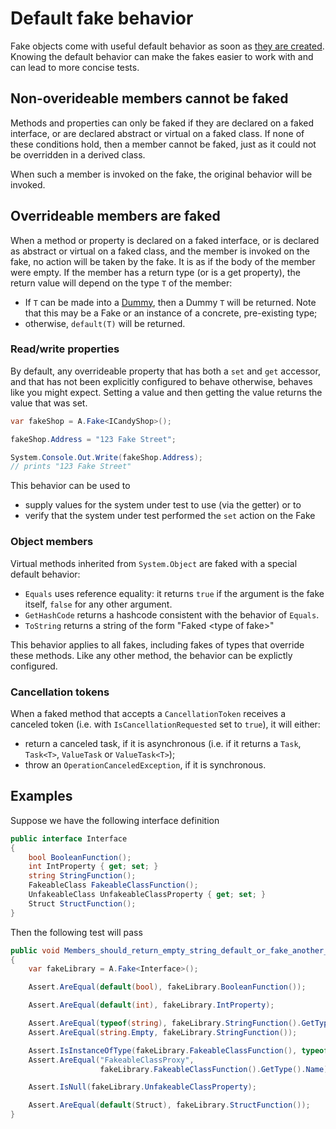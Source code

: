 # Default fake behavior

Fake objects come with useful default behavior as soon as
[they are created](creating-fakes.md). Knowing the default behavior
can make the fakes easier to work with and can lead to more concise
tests.

## Non-overideable members cannot be faked

Methods and properties can only be faked if they are declared on a
faked interface, or are declared abstract or virtual on a faked
class. If none of these conditions hold, then a member cannot be
faked, just as it could not be overridden in a derived class.

When such a member is invoked on the fake, the original behavior will be invoked.

## Overrideable members are faked

When a method or property is declared on a faked interface, or is
declared as abstract or virtual on a faked class, and the member is
invoked on the fake, no action will be taken by the fake. It is as if
the body of the member were empty. If the member has a return type (or
is a get property), the return value will depend on the type `T` of
the member:

* If `T` can be made into a [Dummy](dummies.md), then a Dummy `T` will
  be returned. Note that this may be a Fake or an instance of a
  concrete, pre-existing type;
* otherwise, `default(T)` will be returned.

### Read/write properties

By default, any overrideable property that has both a `set` and `get` accessor,
and that has not been explicitly configured to behave otherwise, behaves like
you might expect. Setting a value and then getting the value returns the value
that was set.

```csharp
var fakeShop = A.Fake<ICandyShop>();

fakeShop.Address = "123 Fake Street";

System.Console.Out.Write(fakeShop.Address);
// prints "123 Fake Street"
```

This behavior can be used to

* supply values for the system under test to use (via the getter) or to
* verify that the system under test performed the `set` action on the Fake

### Object members

Virtual methods inherited from `System.Object` are faked with a special default behavior:

* `Equals` uses reference equality: it returns `true` if the argument is the fake
  itself, `false` for any other argument.
* `GetHashCode` returns a hashcode consistent with the behavior of `Equals`.
* `ToString` returns a string of the form "Faked &lt;type of fake&gt;"

This behavior applies to all fakes, including fakes of types that override these
methods. Like any other method, the behavior can be explictly configured.

### Cancellation tokens

When a faked method that accepts a `CancellationToken` receives a canceled token
(i.e. with `IsCancellationRequested` set to `true`), it will either:

* return a canceled task, if it is asynchronous (i.e. if it returns a `Task`,
  `Task<T>`, `ValueTask` or `ValueTask<T>`);
* throw an `OperationCanceledException`, if it is synchronous.

## Examples

Suppose we have the following interface definition

```csharp
public interface Interface
{
    bool BooleanFunction();
    int IntProperty { get; set; }
    string StringFunction();
    FakeableClass FakeableClassFunction();
    UnfakeableClass UnfakeableClassProperty { get; set; }
    Struct StructFunction();
}
```

Then the following test will pass

```csharp
public void Members_should_return_empty_string_default_or_fake_another_fake()
{
    var fakeLibrary = A.Fake<Interface>();

    Assert.AreEqual(default(bool), fakeLibrary.BooleanFunction());

    Assert.AreEqual(default(int), fakeLibrary.IntProperty);

    Assert.AreEqual(typeof(string), fakeLibrary.StringFunction().GetType());
    Assert.AreEqual(string.Empty, fakeLibrary.StringFunction());

    Assert.IsInstanceOfType(fakeLibrary.FakeableClassFunction(), typeof(FakeableClass));
    Assert.AreEqual("FakeableClassProxy",
                    fakeLibrary.FakeableClassFunction().GetType().Name); // to show it's a fake

    Assert.IsNull(fakeLibrary.UnfakeableClassProperty);

    Assert.AreEqual(default(Struct), fakeLibrary.StructFunction());
}
```
